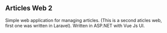 ## Articles Web 2

Simple web application for managing articles.
(This is a second aticles web, first one was written in Laravel).
Written in ASP.NET with Vue Js UI.
